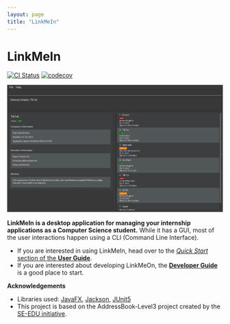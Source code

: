 ```yaml
---
layout: page
title: "LinkMeIn"
---
```

# LinkMeIn

[![CI Status](https://github.com/se-edu/addressbook-level3/workflows/Java%20CI/badge.svg)](https://github.com/AY2324S1-CS2103T-T17-2/tp/actions/workflows/gradle.yml)
[![codecov](https://codecov.io/gh/se-edu/addressbook-level3/branch/master/graph/badge.svg)](https://app.codecov.io/gh/AY2324S1-CS2103T-T17-2/tp)


![Ui](images/Ui.png)

**LinkMeIn is a desktop application for managing your internship applications as a Computer Science student.** While it has a GUI, most of the user interactions happen using a CLI (Command Line Interface).

* If you are interested in using LinkMeIn, head over to the [_Quick Start_ section of the **User Guide**](UserGuide.html#quick-start).
* If you are interested about developing LinkMeOn, the [**Developer Guide**](DeveloperGuide.html) is a good place to start.

**Acknowledgements**

* Libraries used: [JavaFX](https://openjfx.io/), [Jackson](https://github.com/FasterXML/jackson), [JUnit5](https://github.com/junit-team/junit5)
* This project is based on the AddressBook-Level3 project created by the [SE-EDU initiative](https://se-education.org).
